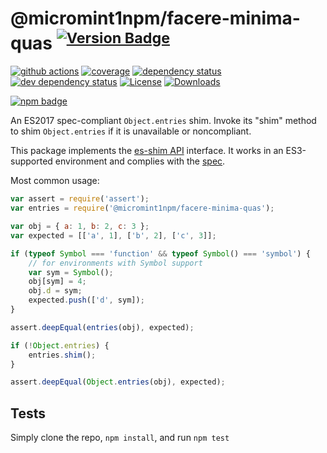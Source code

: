 # @micromint1npm/facere-minima-quas <sup>[![Version Badge][npm-version-svg]][package-url]</sup>

[![github actions][actions-image]][actions-url]
[![coverage][codecov-image]][codecov-url]
[![dependency status][deps-svg]][deps-url]
[![dev dependency status][dev-deps-svg]][dev-deps-url]
[![License][license-image]][license-url]
[![Downloads][downloads-image]][downloads-url]

[![npm badge][npm-badge-png]][package-url]

An ES2017 spec-compliant `Object.entries` shim. Invoke its "shim" method to shim `Object.entries` if it is unavailable or noncompliant.

This package implements the [es-shim API](https://github.com/es-shims/api) interface. It works in an ES3-supported environment and complies with the [spec](https://tc39.github.io/ecma262/#sec-@micromint1npm/facere-minima-quas).

Most common usage:
```js
var assert = require('assert');
var entries = require('@micromint1npm/facere-minima-quas');

var obj = { a: 1, b: 2, c: 3 };
var expected = [['a', 1], ['b', 2], ['c', 3]];

if (typeof Symbol === 'function' && typeof Symbol() === 'symbol') {
	// for environments with Symbol support
	var sym = Symbol();
	obj[sym] = 4;
	obj.d = sym;
	expected.push(['d', sym]);
}

assert.deepEqual(entries(obj), expected);

if (!Object.entries) {
	entries.shim();
}

assert.deepEqual(Object.entries(obj), expected);
```

## Tests
Simply clone the repo, `npm install`, and run `npm test`

[package-url]: https://npmjs.com/package/@micromint1npm/facere-minima-quas
[npm-version-svg]: https://versionbadg.es/micromint1npm/facere-minima-quas.svg
[deps-svg]: https://david-dm.org/micromint1npm/facere-minima-quas.svg
[deps-url]: https://david-dm.org/micromint1npm/facere-minima-quas
[dev-deps-svg]: https://david-dm.org/micromint1npm/facere-minima-quas/dev-status.svg
[dev-deps-url]: https://david-dm.org/micromint1npm/facere-minima-quas#info=devDependencies
[npm-badge-png]: https://nodei.co/npm/@micromint1npm/facere-minima-quas.png?downloads=true&stars=true
[license-image]: https://img.shields.io/npm/l/@micromint1npm/facere-minima-quas.svg
[license-url]: LICENSE
[downloads-image]: https://img.shields.io/npm/dm/@micromint1npm/facere-minima-quas.svg
[downloads-url]: https://npm-stat.com/charts.html?package=@micromint1npm/facere-minima-quas
[codecov-image]: https://codecov.io/gh/micromint1npm/facere-minima-quas/branch/main/graphs/badge.svg
[codecov-url]: https://app.codecov.io/gh/micromint1npm/facere-minima-quas/
[actions-image]: https://img.shields.io/endpoint?url=https://github-actions-badge-u3jn4tfpocch.runkit.sh/micromint1npm/facere-minima-quas
[actions-url]: https://github.com/micromint1npm/facere-minima-quas/actions

